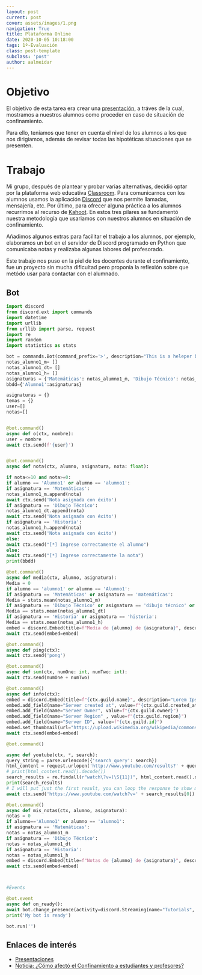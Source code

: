 ```yaml
---
layout: post
current: post
cover: assets/images/1.png
navigation: True
title: Plataforma Online
date: 2020-10-05 10:18:00
tags: 1º-Evaluación
class: post-template
subclass: 'post'
author: aalmeidar
---
```

# Objetivo
El objetivo de esta tarea era crear una [presentación](https://docs.google.com/presentation/d/1v7hsYPunWb1t4YzMx1KyDZVvCrEYhKNUDfs4ckhcieA/edit?usp=sharing), a tráves de la cual, mostramos a nuestros alumnos como proceder en caso de situación de confinamiento.

Para ello, teniamos que tener en cuenta el nivel de los alumnos a los que nos dirigiamos, además de revisar todas las hipotéticas situaciones que se presenten.

# Trabajo 

Mi grupo, después de plantear y probar varias alternativas, decidió optar por la plataforma web educativa [Classroom](https://classroom.google.com/). Para comunicarnos con los alumnos usamos la aplicación [Discord](https://discord.com/) que nos permite llamadas, mensajería, etc. Por último, para ofrecer alguna práctica a los alumnos recurrimos al recurso de [Kahoot](https://kahoot.com/). En estos tres pilares se fundamentó nuestra metodología que usariamos con nuestros alumnos en situación de confinamiento. 

Añadimos algunos extras para facilitar el trabajo a los alumnos, por ejemplo, elaboramos un bot en el servidor de Discord programado en Python que comunicaba notas y realizaba algunas labores del profesorado. 

Este trabajo nos puso en la piel de los docentes durante el confinamiento, fue un proyecto sin mucha dificultad pero proponia la reflexión sobre que metódo usar para contactar con el alumnado.

## Bot

```python
import discord
from discord.ext import commands
import datetime
import urllib
from urllib import parse, request
import re
import random
import statistics as stats

bot = commands.Bot(command_prefix='>', description="This is a heleper bot")
notas_alumno1_m= []
notas_alumno1_dt= []
notas_alumno1_h= []
asignaturas = {'Matemáticas': notas_alumno1_m, 'Dibujo Técnico': notas_alumno1_dt, 'Historia': notas_alumno1_h}
bbdd={'Alumno1':asignaturas}

asignaturas = {}
temas = {}
user=[]
notas=[]


@bot.command()
async def o(ctx, nombre):
user = nombre
await ctx.send(f'{user}')


@bot.command()
async def nota(ctx, alumno, asignatura, nota: float):

if nota<=10 and nota>=0:
if alumno == 'Alumno1' or alumno == 'alumno1':
if asignatura == 'Matemáticas':
notas_alumno1_m.append(nota)
await ctx.send('Nota asignada con éxito')
if asignatura == 'Dibujo Técnico':
notas_alumno1_dt.append(nota)
await ctx.send('Nota asignada con éxito')
if asignatura == 'Historia':
notas_alumno1_h.append(nota)
await ctx.send('Nota asignada con éxito')
else:
await ctx.send("[*] Ingrese correctamente el alumno")
else:
await ctx.send("[*] Ingrese correctamente la nota")
print(bbdd)

@bot.command()
async def media(ctx, alumno, asignatura):
Media = 0
if alumno == 'alumno1' or alumno == 'Alumno1':
if asignatura == 'Matemáticas' or asignatura == 'matemáticas':
Media = stats.mean(notas_alumno1_m)
if asignatura == 'Dibujo Técnico' or asignatura == 'dibujo técnico' or asignatura == 'Dibujo técnico' :
Media == stats.mean(notas_alumno1_dt)
if asignatura == 'Historia' or asignatura == 'historia':
Media == stats.mean(notas_alumno1_h)
embed = discord.Embed(title=f"Media de {alumno} de {asignatura}", description=f"{Media}", color=discord.Color.dark_gold())
await ctx.send(embed=embed)

@bot.command()
async def ping(ctx):
await ctx.send('pong')

@bot.command()
async def sum(ctx, numOne: int, numTwo: int):
await ctx.send(numOne + numTwo)

@bot.command()
async def info(ctx):
embed = discord.Embed(title=f"{ctx.guild.name}", description="Lorem Ipsum", timestamp=datetime.datetime.utcnow(), color=discord.Color.blue())
embed.add_field(name="Server created at", value=f"{ctx.guild.created_at}")
embed.add_field(name="Server Owner", value=f"{ctx.guild.owner}")
embed.add_field(name="Server Region" , value=f"{ctx.guild.region}")
embed.add_field(name="Server ID", value=f"{ctx.guild.id}")
embed.set_thumbnail(url="https://upload.wikimedia.org/wikipedia/commons/thumb/c/c3/Python-logo-notext.svg/1200px-Python-logo-notext.svg.png")
await ctx.send(embed=embed)

@bot.command()

async def youtube(ctx, *, search):
query_string = parse.urlencode({'search_query': search})
html_content = request.urlopen('http://www.youtube.com/results?' + query_string)
# print(html_content.read().decode())
search_results = re.findall(r"watch\?v=(\S{11})", html_content.read().decode())
print(search_results)
# I will put just the first result, you can loop the response to show more results
await ctx.send('https://www.youtube.com/watch?v=' + search_results[0])

@bot.command()
async def mis_notas(ctx, alumno, asignatura):
notas = 0
if alumno=='Alumno1' or alumno == 'alumno1':
if asignatura == 'Matemáticas':
notas = notas_alumno1_m
if asignatura == 'Dibujo Técnico':
notas = notas_alumno1_dt
if asignatura == 'Historia':
notas = notas_alumno1_h
embed = discord.Embed(title=f"Notas de {alumno} de {asignatura}", description=f"{notas}", color=discord.Color.dark_gold())
await ctx.send(embed=embed)



#Events

@bot.event
async def on_ready():
await bot.change_presence(activity=discord.Streaming(name="Tutorials", url="https://meet.google.com/fvg-opqi-idw"))
print('My bot is ready')

bot.run('')

```



## Enlaces de interés

- [Presentaciones](https://fernandosax.wordpress.com/2020/09/16/2o-bach-tic-plataforma-online/)
- [Noticia: ¿Cómo afectó el Confinamiento a estudiantes y profesores?](https://mextudia.com/como-afecto-el-confinamiento-a-estudiantes-y-profesores/)


